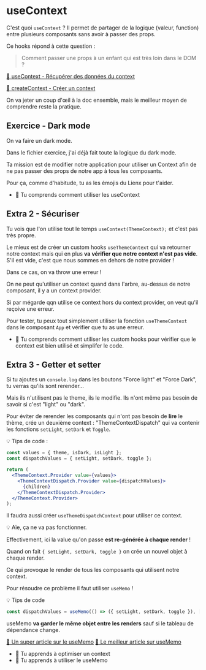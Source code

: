 # useContext

C'est quoi `useContext` ? Il permet de partager de la logique (valeur, function)
entre plusieurs composants sans avoir à passer des props.

Ce hooks répond à cette question :

> Comment passer une props à un enfant qui est très loin dans le DOM ?

[📖 useContext - Récupérer des données du context](https://beta.reactjs.org/apis/usecontext#passing-data-deeply-into-the-tree)

[📖 createContext - Créer un context](https://beta.reactjs.org/apis/react/createContext#createcontext)

On va jeter un coup d'œil à la doc ensemble, mais le meilleur moyen de comprendre reste la pratique.

## Exercice - Dark mode

On va faire un dark mode.

Dans le fichier exercice, j'ai déjà fait toute la logique du dark mode.

Ta mission est de modifier notre application pour utiliser un Context afin
de ne pas passer des props de notre app à tous les composants.

Pour ça, comme d'habitude, tu as les émojis du Lienx pour t'aider.

- 💌 Tu comprends comment utiliser les useContext

## Extra 2 - Sécuriser

Tu vois que l'on utilise tout le temps `useContext(ThemeContext);` et c'est pas
très propre.

Le mieux est de créer un custom hooks `useThemeContext` qui va retourner notre context
mais qui en plus **va vérifier que notre context n'est pas vide**. S'il est vide, c'est que nous sommes en dehors de notre provider !

Dans ce cas, on va throw une erreur !

On ne peut qu'utiliser un context quand dans l'arbre, au-dessus de notre composant,
il y a un context provider.

Si par mégarde qqn utilise ce context hors du context provider, on veut qu'il
reçoive une erreur.

Pour tester, tu peux tout simplement utiliser la fonction `useThemeContext` dans
le composant `App` et vérifier que tu as une erreur.

- 💌 Tu comprends comment utiliser les custom hooks pour vérifier que le context
  est bien utilisé et simplifer le code.

## Extra 3 - Getter et setter

Si tu ajoutes un `console.log` dans les boutons "Force light"
et "Force Dark", tu verras qu'ils sont rerender...

Mais ils n'utilisent pas le theme, ils le modifie. Ils n'ont même pas besoin
de savoir si c'est "light" ou "dark".

Pour éviter de rerender les composants qui n'ont pas besoin de **lire** le thème,
crée un deuxième context : "ThemeContextDispatch" qui va contenir les fonctions
`setLight`, `setDark` et `Toggle`.

💡 Tips de code :

```jsx
const values = { theme, isDark, isLight };
const dispatchValues = { setLight, setDark, toggle };

return (
  <ThemeContext.Provider value={values}>
    <ThemeContextDispatch.Provider value={dispatchValues}>
      {children}
    </ThemeContextDispatch.Provider>
  </ThemeContext.Provider>
);
```

Il faudra aussi créer `useThemeDispatchContext` pour utiliser ce context.

💡 Aïe, ça ne va pas fonctionner.

Effectivement, ici la value qu'on passe **est re-générée à chaque render** !

Quand on fait `{ setLight, setDark, toggle }` on crée un nouvel objet à chaque render.

Ce qui provoque le render de tous les composants qui utilisent notre context.

Pour résoudre ce problème il faut utiliser `useMemo` !

💡 Tips de code

```jsx
const dispatchValues = useMemo(() => ({ setLight, setDark, toggle }), []);
```

useMemo **va garder le même objet entre les renders** sauf si le tableau
de dépendance change.

[📖 Un super article sur le useMemo](https://kentcdodds.com/blog/usememo-and-usecallback)
[📖 Le meilleur article sur useMemo](https://www.joshwcomeau.com/react/usememo-and-usecallback/)

- 💌 Tu apprends à optimiser un context
- 💌 Tu apprends à utiliser le useMemo
